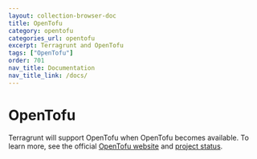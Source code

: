 ```yaml
---
layout: collection-browser-doc
title: OpenTofu
category: opentofu
categories_url: opentofu
excerpt: Terragrunt and OpenTofu
tags: ["OpenTofu"]
order: 701
nav_title: Documentation
nav_title_link: /docs/
---
```


# OpenTofu

Terragrunt will support OpenTofu when OpenTofu becomes available. To learn more, see the official [OpenTofu website](https://opentofu.org/) and [project status](https://github.com/opentofu/opentofu/blob/main/WEEKLY_UPDATES.md).
